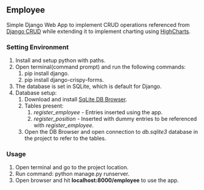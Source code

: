 ## Employee

Simple Django Web App to implement CRUD operations referenced from [Django CRUD](https://www.youtube.com/watch?v=N6jzspc2kds) while extending it to implement charting using [HighCharts](https://www.highcharts.com).

### Setting Environment

1. Install and setup python with paths.
2. Open terminal(command prompt) and run the following commands:
    1. pip install django.
    2. pip install django-crispy-forms.
3. The database is set in SQLite, which is default for Django.
4. Database setup:
    1. Download and install [SqLite DB Browser](https://sqlitebrowser.org/).
    2. Tables present:
        1. *register_employee* - Entries inserted using the app.
        2. *register_position* - Inserted with dummy entries to be referenced with *register_employee*.
    3. Open the DB Browser and open connection to *db.sqlite3* database in the project to refer to the tables.

### Usage

1. Open terminal and go to the project location.
2. Run command: python manage.py runserver.
3. Open browser and hit **localhost:8000/employee** to use the app.
